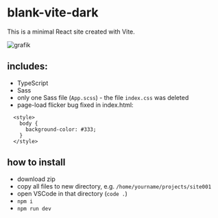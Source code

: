 # blank-vite-dark

This is a minimal React site created with Vite.

![grafik](https://user-images.githubusercontent.com/446574/200168191-3dec6f1a-a49d-4708-82da-6c15c5c332c8.png)

## includes:

- TypeScript
- Sass
- only one Sass file (`App.scss`) - the file `index.css` was deleted
- page-load flicker bug fixed in index.html:
```
  <style>
    body {
      background-color: #333;
    }
  </style>
```

## how to install

- download zip
- copy all files to new directory, e.g. `/home/yourname/projects/site001`
- open VSCode in that directory (`code .`)
- `npm i`
- `npm run dev`
